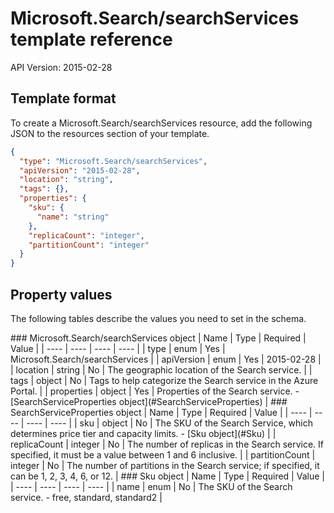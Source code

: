 # Microsoft.Search/searchServices template reference
API Version: 2015-02-28
## Template format

To create a Microsoft.Search/searchServices resource, add the following JSON to the resources section of your template.

```json
{
  "type": "Microsoft.Search/searchServices",
  "apiVersion": "2015-02-28",
  "location": "string",
  "tags": {},
  "properties": {
    "sku": {
      "name": "string"
    },
    "replicaCount": "integer",
    "partitionCount": "integer"
  }
}
```
## Property values

The following tables describe the values you need to set in the schema.

<a id="Microsoft.Search/searchServices" />
### Microsoft.Search/searchServices object
|  Name | Type | Required | Value |
|  ---- | ---- | ---- | ---- |
|  type | enum | Yes | Microsoft.Search/searchServices |
|  apiVersion | enum | Yes | 2015-02-28 |
|  location | string | No | The geographic location of the Search service. |
|  tags | object | No | Tags to help categorize the Search service in the Azure Portal. |
|  properties | object | Yes | Properties of the Search service. - [SearchServiceProperties object](#SearchServiceProperties) |


<a id="SearchServiceProperties" />
### SearchServiceProperties object
|  Name | Type | Required | Value |
|  ---- | ---- | ---- | ---- |
|  sku | object | No | The SKU of the Search Service, which determines price tier and capacity limits. - [Sku object](#Sku) |
|  replicaCount | integer | No | The number of replicas in the Search service. If specified, it must be a value between 1 and 6 inclusive. |
|  partitionCount | integer | No | The number of partitions in the Search service; if specified, it can be 1, 2, 3, 4, 6, or 12. |


<a id="Sku" />
### Sku object
|  Name | Type | Required | Value |
|  ---- | ---- | ---- | ---- |
|  name | enum | No | The SKU of the Search service. - free, standard, standard2 |

